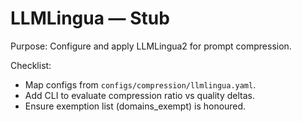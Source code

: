 # LLMLingua — Stub

Purpose: Configure and apply LLMLingua2 for prompt compression.

Checklist:

- Map configs from `configs/compression/llmlingua.yaml`.
- Add CLI to evaluate compression ratio vs quality deltas.
- Ensure exemption list (domains_exempt) is honoured.
